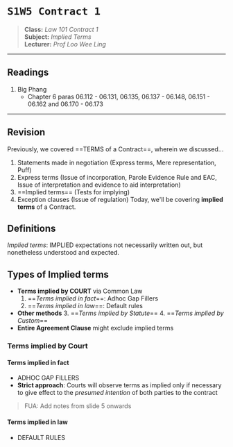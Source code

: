 # `S1W5 Contract 1`

> **Class:** *Law 101 Contract 1*  
> **Subject:** *Implied Terms*  
> **Lecturer:** *Prof Loo Wee Ling*  

---
## Readings
1. Big Phang
	* Chapter 6 paras 06.112 - 06.131, 06.135, 06.137 - 06.148, 06.151 - 06.162 and 06.170 - 06.173
--- 
## Revision
Previously, we covered ==TERMS of a Contract==, wherein we discussed...
1. Statements made in negotiation (Express terms, Mere representation, Puff)
2. Express terms (Issue of incorporation, Parole Evidence Rule and EAC, Issue of interpretation and evidence to aid interpretation)
3. ==Implied terms== (Tests for implying)
4. Exception clauses (Issue of regulation)
Today, we'll be covering **implied terms** of a Contract.
## Definitions
*Implied terms*: IMPLIED expectations not necessarily written out, but nonetheless understood and expected.
## Types of Implied terms
* **Terms implied by COURT** via Common Law
	1. ==*Terms implied in fact*==: Adhoc Gap Fillers
	2. ==*Terms implied in law*==: Default rules
* **Other methods**
	3. ==*Terms implied by Statute*==
	4. ==*Terms implied by Custom*==
* **Entire Agreement Clause** might exclude implied terms
### Terms implied by Court
#### Terms implied in fact
* ADHOC GAP FILLERS
* **Strict approach**: Courts will observe terms as implied only if necessary to give effect to the *presumed intention* of both parties to the contract
> FUA: Add notes from slide 5 onwards
#### Terms implied in law
* DEFAULT RULES